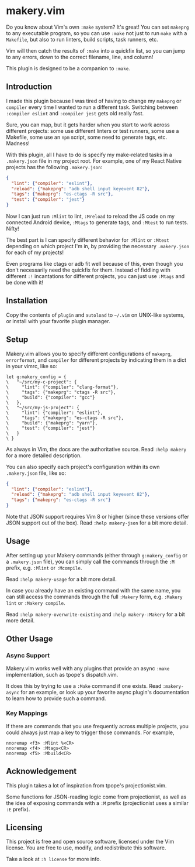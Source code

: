 # makery.vim

Do you know about Vim's own `:make` system? It's great! You can set `makeprg` to
any executable program, so you can use `:make` not just to run `make` with a
`Makefile`, but also to run linters, build scripts, task runners, etc.

Vim will then catch the results of `:make` into a quickfix list, so you can jump
to any errors, down to the correct filename, line, and column!

This plugin is designed to be a companion to `:make`.

## Introduction

I made this plugin because I was tired of having to change my `makeprg` or
`compiler` every time I wanted to run a different task. Switching between
`:compiler eslint` and `:compiler jest` gets old really fast.

Sure, you can map, but it gets harder when you start to work across different
projects: some use different linters or test runners, some use a Makefile, some
use an `npm` script, some need to generate tags, etc. Madness!

With this plugin, all I have to do is specify my make-related tasks in a
`.makery.json` file in my project root. For example, one of my React Native
projects has the following `.makery.json`:

```json
{
  "lint": {"compiler": "eslint"},
  "reload": {"makeprg": "adb shell input keyevent 82"},
  "tags": {"makeprg": "es-ctags -R src"},
  "test": {"compiler": "jest"}
}
```

Now I can just run `:Mlint` to lint, `:Mreload` to reload the JS code on my
connected Android device, `:Mtags` to generate tags, and `:Mtest` to run tests.
Nifty!

The best part is I can specify different behavior for `:Mlint` or `:Mtest`
depending on which project I'm in, by providing the necessary `.makery.json` for
each of my projects!

Even programs like ctags or adb fit well because of this, even though you don't
necessarily need the quickfix for them. Instead of fiddling with different `:!`
incantations for different projects, you can just use `:Mtags` and be done with
it!

## Installation

Copy the contents of `plugin` and `autoload` to `~/.vim` on UNIX-like systems,
or install with your favorite plugin manager.

## Setup

Makery.vim allows you to specify different configurations of `makeprg`,
`errorformat`, and `compiler` for different projects by indicating them in a
dict in your vimrc, like so:

```vim
let g:makery_config = {
\   "~/src/my-c-project": {
\     "lint": {"compiler": "clang-format"},
\     "tags": {"makeprg": "ctags -R src"},
\     "build": {"compiler": "gcc"}
\   },
\   "~/src/my-js-project": {
\     "lint": {"compiler": "eslint"},
\     "tags": {"makeprg": "es-ctags -R src"},
\     "build": {"makeprg": "yarn"},
\     "test": {"compiler": "jest"}
\   }
\ }
```

As always in Vim, the docs are the authoritative source. Read `:help makery` for
a more detailed description.

You can also specify each project's configuration within its own `.makery.json`
file, like so:

```json
{
  "lint": {"compiler": "eslint"},
  "reload": {"makeprg": "adb shell input keyevent 82"},
  "tags": {"makeprg": "es-ctags -R src"}
}
```

Note that JSON support requires Vim 8 or higher (since these versions offer JSON
support out of the box). Read `:help makery-json` for a bit more detail.

## Usage

After setting up your Makery commands (either through `g:makery_config` or a
`.makery.json` file), you can simply call the commands through the `:M` prefix,
e.g. `:Mlint` or `:Mcompile`.

Read `:help makery-usage` for a bit more detail.

In case you already have an existing command with the same name, you can still
access the commands through the full `:Makery` form, e.g. `:Makery lint` or
`:Makery compile`.

Read `:help makery-overwrite-existing` and `:help makery-:Makery` for a bit more
detail.

## Other Usage

### Async Support

Makery.vim works well with any plugins that provide an async `:make`
implementation, such as tpope's dispatch.vim.

It does this by trying to use a `:Make` command if one exists. Read
`:makery-async` for an example, or look up your favorite async plugin's
documentation to learn how to provide such a command.

### Key Mappings

If there are commands that you use frequently across multiple projects, you
could always just map a key to trigger those commands. For example,

```vim
nnoremap <f3> :Mlint %<CR>
nnoremap <f4> :Mtags<CR>
nnoremap <f5> :Mbuild<CR>
```

## Acknowledgement

This plugin takes a lot of inspiration from tpope's projectionist.vim.

Some functions for JSON-reading logic come from projectionist, as well as the
idea of exposing commands with a `:M` prefix (projectionist uses a similar `:E`
prefix).

## Licensing

This project is free and open source software, licensed under the Vim license.
You are free to use, modify, and redistribute this software.

Take a look at `:h license` for more info.
